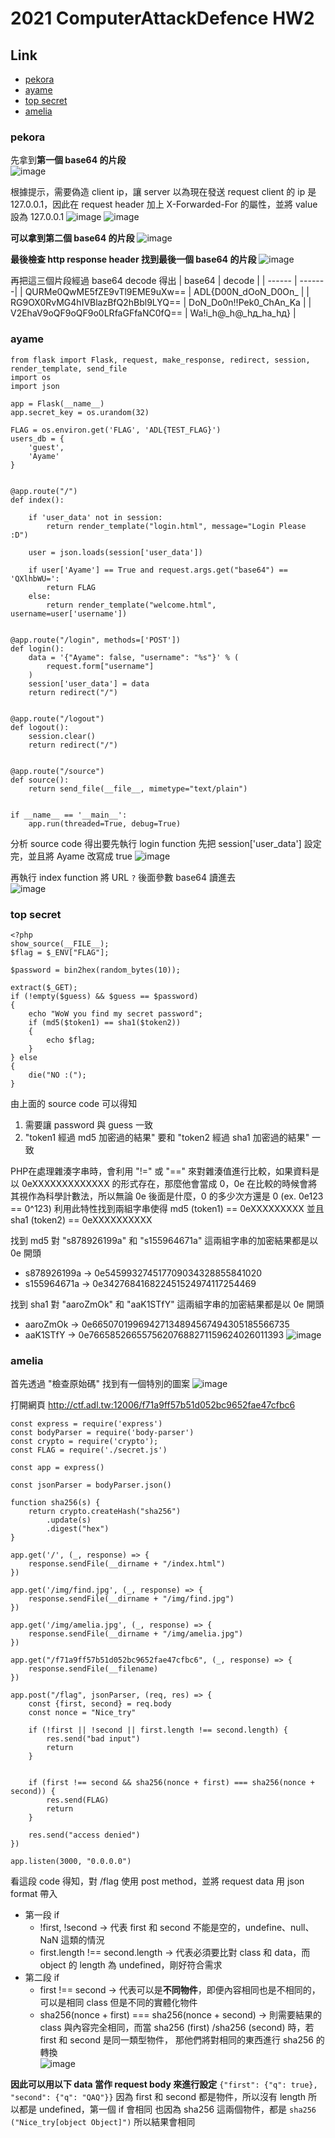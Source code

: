 # 2021 ComputerAttackDefence HW2

## Link
- [pekora](#pekora)
- [ayame](#ayame)
- [top secret](#top-secret)
- [amelia](#amelia)

### pekora
先拿到<strong>第一個 base64 的片段</strong><br/>
![image](https://user-images.githubusercontent.com/22906283/144611062-62960821-262c-4272-8ba5-819458fb82d0.png)

根據提示，需要偽造 client ip，讓 server 以為現在發送 request client 的 ip 是 127.0.0.1，因此在 request header 加上 X-Forwarded-For 的屬性，並將 value 設為 127.0.0.1
![image](https://user-images.githubusercontent.com/22906283/144611156-52e2f519-ddac-4d7d-a476-53f949ca946d.png)
![image](https://user-images.githubusercontent.com/22906283/144611795-7f329099-9ccd-4a99-9f64-42e37e890880.png)

<strong>可以拿到第二個 base64 的片段</strong>
![image](https://user-images.githubusercontent.com/22906283/144613700-09ea4d39-56d3-4629-aa3a-f692ba5fab2f.png)

<strong>最後檢查 http response header 找到最後一個 base64 的片段</strong>
![image](https://user-images.githubusercontent.com/22906283/144614260-b78afd50-c874-4417-8cc8-f53b0781e5ad.png)

再把這三個片段經過 base64 decode 得出
| base64 | decode |
| ------ | -------|
| QURMe0QwME5fZE9vTl9EME9uXw== | ADL{D00N_dOoN_D0On_ |
| RG9OX0RvMG4hIVBlazBfQ2hBbl9LYQ== | DoN_Do0n!!Pek0_ChAn_Ka |
| V2EhaV9oQF9oQF9o0LRfaGFfaNC0fQ== | Wa!i_h@_h@_hд_ha_hд} |

### ayame
```
from flask import Flask, request, make_response, redirect, session, render_template, send_file
import os
import json

app = Flask(__name__)
app.secret_key = os.urandom(32)

FLAG = os.environ.get('FLAG', 'ADL{TEST_FLAG}')
users_db = {
    'guest',
    'Ayame'
}


@app.route("/")
def index():

    if 'user_data' not in session:
        return render_template("login.html", message="Login Please :D")

    user = json.loads(session['user_data'])
    
    if user['Ayame'] == True and request.args.get("base64") == 'QXlhbWU=':
        return FLAG
    else:
        return render_template("welcome.html", username=user['username'])


@app.route("/login", methods=['POST'])
def login():
    data = '{"Ayame": false, "username": "%s"}' % (
        request.form["username"]
    )
    session['user_data'] = data
    return redirect("/")


@app.route("/logout")
def logout():
    session.clear()
    return redirect("/")


@app.route("/source")
def source():
    return send_file(__file__, mimetype="text/plain")


if __name__ == '__main__':
    app.run(threaded=True, debug=True)
```
分析 source code 得出要先執行 login function 先把 session['user_data'] 設定完，並且將 Ayame 改寫成 true
![image](https://user-images.githubusercontent.com/22906283/144619034-9c36d399-7ed5-49b2-89cb-70d23851666d.png)

再執行 index function 將 URL `?` 後面參數 base64 讀進去<br/>
![image](https://user-images.githubusercontent.com/22906283/144620513-6d226d37-01b4-4e8a-b0e2-424f6d8f3944.png)

### top secret
```
<?php
show_source(__FILE__);
$flag = $_ENV["FLAG"];

$password = bin2hex(random_bytes(10));

extract($_GET);
if (!empty($guess) && $guess == $password)
{
    echo "WoW you find my secret password";
    if (md5($token1) == sha1($token2))
    {
        echo $flag;
    }
} else 
{
    die("NO :(");
}
```
由上面的 source code 可以得知
1. 需要讓 password 與 guess 一致
2. "token1 經過 md5 加密過的結果" 要和 "token2 經過 sha1 加密過的結果" 一致

PHP在處理雜湊字串時，會利用 "!=" 或 "==" 來對雜湊值進行比較，如果資料是以 0eXXXXXXXXXXXXX 的形式存在，那麼他會當成 0，0e 在比較的時候會將其視作為科學計數法，所以無論 0e 後面是什麼，0 的多少次方還是 0 (ex. 0e123 == 0^123)
利用此特性找到兩組字串使得 md5 (token1) == 0eXXXXXXXXX 並且 sha1 (token2) == 0eXXXXXXXXXX

找到 md5 對 "s878926199a" 和 "s155964671a" 這兩組字串的加密結果都是以 0e 開頭
- s878926199a -> 0e545993274517709034328855841020
- s155964671a -> 0e342768416822451524974117254469

找到 sha1 對 "aaroZmOk" 和 "aaK1STfY" 這兩組字串的加密結果都是以 0e 開頭
- aaroZmOk -> 0e66507019969427134894567494305185566735
- aaK1STfY -> 0e76658526655756207688271159624026011393
![image](https://user-images.githubusercontent.com/22906283/144646290-d0832c99-04ff-482f-9a68-111d1e0b3228.png)

### amelia
首先透過 "檢查原始碼" 找到有一個特別的圖案
![image](https://user-images.githubusercontent.com/22906283/144620847-7069eff5-8da2-4381-86c9-43f37c09c3c6.png)

打開網頁  http://ctf.adl.tw:12006/f71a9ff57b51d052bc9652fae47cfbc6
```
const express = require('express')
const bodyParser = require('body-parser')
const crypto = require('crypto');
const FLAG = require('./secret.js')

const app = express()

const jsonParser = bodyParser.json()

function sha256(s) {
	return crypto.createHash("sha256")
		.update(s)
		.digest("hex")
}

app.get('/', (_, response) => {
    response.sendFile(__dirname + "/index.html")
})

app.get('/img/find.jpg', (_, response) => {
    response.sendFile(__dirname + "/img/find.jpg")
})

app.get('/img/amelia.jpg', (_, response) => {
    response.sendFile(__dirname + "/img/amelia.jpg")
})

app.get("/f71a9ff57b51d052bc9652fae47cfbc6", (_, response) => {
    response.sendFile(__filename)
})

app.post("/flag", jsonParser, (req, res) => {
	const {first, second} = req.body
	const nonce = "Nice_try"
	
	if (!first || !second || first.length !== second.length) {
		res.send("bad input")
		return
	}


	if (first !== second && sha256(nonce + first) === sha256(nonce + second)) {
		res.send(FLAG) 
		return
	}

	res.send("access denied")
})

app.listen(3000, "0.0.0.0")
```
看這段 code 得知，對 /flag 使用 post method，並將 request data 用 json format 帶入
- 第一段 if
    - !first, !second -> 代表 first 和 second 不能是空的，undefine、null、NaN 這類的情況
    - first.length !== second.length -> 代表必須要比對 class 和 data，而 object 的 length 為 undefined，剛好符合需求
- 第二段 if
    - first !== second -> 代表可以是<strong>不同物件</strong>，即便內容相同也是不相同的，可以是相同 class 但是不同的實體化物件
    - sha256(nonce + first) === sha256(nonce + second) -> 則需要結果的 class 與內容完全相同，而當 sha256 (first) /sha256 (second) 時，若 first 和 second 是同一類型物件，
        那他們將對相同的東西進行 sha256 的轉換<br/>
        ![image](https://user-images.githubusercontent.com/22906283/144639842-ad0876e1-06dd-4e3d-a6e5-b0adce8cc16c.png)

<strong>因此可以用以下 data 當作 request body 來進行設定</strong>
`{"first": {"q": true}, "second": {"q": "QAQ"}}`
因為 first 和 second 都是物件，所以沒有 length 所以都是 undefined，第一個 if 會相同
也因為 sha256 這兩個物件，都是
`sha256 ("Nice_try[object Object]")`
所以結果會相同
